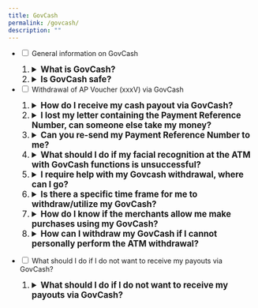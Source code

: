 ```yaml
---
title: GovCash
permalink: /govcash/
description: ""
---
```

<ul class="jekyllcodex_accordion">
  <li>
    <input type="checkbox" id="accordion1">
    <label for="accordion1">General information on GovCash</label>
    <div>
       <ol>
        <li class="Numbering" style="font-size:17px"><details>
		<summary><b>What is GovCash?</b></summary><br>GovCash is a new payment mode that allows Singapore citizens to receive their payouts from Government agencies more quickly and conveniently. Singaporeans can withdraw their Government payouts in cash from over 500 OCBC ATMS located across Singapore. <br><br>
Previously, cheque recipients would have to deposit the cheques or encash them over the bank counters. GovCash allows them to receive their payouts at the OCBC ATM immediately at any time of the day. They are no longer restricted by the bank's operating hours. Singaporeans who prefer to seek assistance with their GovCash withdrawals can visit the ATMs located within OCBC's branches during operating hours, where OCBC Digital Ambassadors will be present to guide them. In addition, GovCash also allows recipients to use the scan-and-pay function and PayNow transfer option through the LifeSG mobile app.<br><br>
Click <a class="hyperlink" href="/files/GC insert.pdf">here </a>for an overview of GovCash. <br><br>
</details></li>
<li class="Numbering" style="font-size:17px"><details><summary><b>Is GovCash safe?</b></summary><br>GovCash is as secure as receiving payouts via cheque. It adopts the Singpass facial verification technology to authenticate users, including a liveness-detection capability that blocks the use of photographs, videos or masks during the verification process. Users are also required to key in their unique 8-digit Payment Reference Number (PRN) during the withdrawal of the Government payout at the OCBC ATMs. <br></details></li>    
			</ol>
    </div>
	</li>  
  <li>
    <input type="checkbox" id="accordion2">
    <label for="accordion2">Withdrawal of AP Voucher (xxxV) via GovCash</label>
    <div>
       <ol>
				  <li class="Numbering" style="font-size:17px"><details><summary><b>How do I receive my cash payout via GovCash?</b></summary><br>You can withdraw your cash payout at OCBC ATMs islandwide. You just need to enter:<br><br>
						a) Your unique 8-digit Payment Reference Number (PRN)<br>
						b) Your NRIC number; and<br>
						c)	passing the facial verification<br><br>
You do not need to have an OCBC bank account to use this service. <br><br>
						You will receive the PRN via a letter and your Singpass app (if any) or SMS after AP payment has been made <b>in end August</b>. You can also log into the <a href="https://www.govpayouts.gov.sg/cds/ap/login" class="hyperlink">e-services</a> with your Singpass to view your PRN by selecting “GovCash PRN” that is found at the menu on the left. This will only be available after the payment has been made.<br><br>
						You can also transfer your payouts to your PayNow-NRIC-linked bank account or make payments to merchants by scanning their PayNow or NETS QR code using the LifeSG app. The LifeSG app can be downloaded from the Apple App store or Google Play Store. <br><br>
						Click <a class="hyperlink" href="/files/GovCash Booklet.pdf">here </a>for the step-by-step guide.
<br><br>
</details></li>
				  <li class="Numbering" style="font-size:17px"><details><summary><b>I lost my letter containing the Payment Reference Number, can someone else take my money?</b></summary><br>It is not possible to withdraw the money with just the Payment Reference Number as GovCash uses the Singpass facial verification technology to authenticate users during the withdrawal of the Government payout from OCBC ATMs. The facial verification technology incorporates a liveness-detection capability that blocks the use of photographs, videos or masks during the verification process. <br><br>
						This security feature prevents any fraudulent withdrawal of the Government payout by third party using photographs or videos belonging to the beneficiary and ensuring only the eligible Singaporean can perform the withdrawal of his or her Government payout.
<br><br>
</details></li>
				  <li class="Numbering" style="font-size:17px"><details><summary><b>Can you re-send my Payment Reference Number to me?</b></summary><br>You can log into the <a href="https://www.govpayouts.gov.sg/cds/ap/login" class="hyperlink">e-services</a> with your Singpass to view your PRN by selecting “GovCash PRN” that is found at the menu on the left. This will only be available after the payment has been made through GovCash.<br><br>
</details></li>
				  <li class="Numbering" style="font-size:17px"><details><summary><b>What should I do if my facial recognition at the ATM with GovCash functions is unsuccessful?</b></summary><br>Should the ATM be unable to verify your identity via Singpass Face Verification, please try again or request assistance from OCBC’s Digital Ambassadors at the OCBC Branches.<br><br>
</details></li>
				  <li class="Numbering" style="font-size:17px"><details><summary><b>I require help with my Govcash withdrawal, where can I go?</b></summary><br>Singaporeans who require assistance with their GovCash withdrawals can visit the ATMs located within OCBC's branches during operating hours, where OCBC Digital Ambassadors will be present to guide them.<br><br>
</details></li>
			<li class="Numbering" style="font-size:17px"><details><summary><b>Is there a specific time frame for me to withdraw/utilize my GovCash?</b></summary><br>There is no specific time frame for you to withdraw/utilize your GovCash. As the intent of the AP scheme is to provide a continuing offset for the GST expenses of lower- to middle-income Singaporean households, and most retiree households, eligible individuals are encouraged to withdraw/utilize their GovCash for daily expenses.<br><br>
</details></li>
				 <li class="Numbering" style="font-size:17px"><details><summary><b>How do I know if the merchants allow me make purchases using my GovCash?</b></summary><br>You can only make purchases at merchants that accept PayNow/NETS QR code using the LifeSG app. You can look out for the PayNow/NETS logo on the SG QR label that is displayed by the merchants.<br><br>
</details></li>
				  <li class="Numbering" style="font-size:17px"><details><summary><b>How can I withdraw my GovCash if I cannot personally perform the ATM withdrawal?</b></summary><br>
						
<b>Option 1: Use LifeSG to transfer to PayNow-NRIC linked bank account</b><br>
If the beneficiary has an existing bank account, he can link his account for PayNow-NRIC with his bank. Thereafter, login to LifeSG mobile app (LifeSG) using his Singpass to transfer his GovCash to his PayNow-NRIC linked bank account. The beneficiary will be able to receive his future Government payouts more quickly into his PayNow-linked bank account.<br><br>

<b>Option 2: Use LifeSG  for Scan & Pay</b><br>
The beneficiary can use LifeSG to scan participating merchant’s QR code for purchases or scan his friend/family’s QR code to transfer his GovCash to them.<br><br>

<b>Option 3: Appoint a proxy to perform ATM withdrawal on his behalf</b><br>
The beneficiary can appoint a proxy or if he is no longer able to appoint a proxy due to his medical condition, his official representative can act as his proxy to perform the ATM withdrawal on his/her behalf. To do so, the following conditions must be met:<br><br>

The proxy must be:<br>
Aged 21 years and above; and
Is a next-of-kin or caregiver or appointed donee under the Lasting Power of Attorney (LPA) of the beneficiary<br><br>

Required Documents:<br>
a) 	Memo or medical report signed-off by a medical doctor, which certifies the beneficiary’s medical condition that   disallows him/her to personally perform the ATM withdrawal<br><br>

Note:	If the condition is non-permanent, the medical documentation must be dated within 1 year from the date of transaction by proxy. However, if the condition is known to be permanent (e.g. bedridden, immobile, physically incapacitated, disabled, intellectually disabled, autism, down syndrome, cerebral palsy, etc), the medical          documentation can be dated any time, and be used for future transactions.<br><br>

b)	Photocopy of beneficiary’s NRIC<br><br>

c)	Beneficiary’s GovCash Payment Reference Number (PRN) which is indicated in the payment notification to beneficiary<br><br>

d) 	Proxy’s original NRIC<br><br>

Proxy’s Action:<br>
Bring the required documents and visit a NEW ATM located at selected OCBC branches during the branch operating hours. Digital Ambassadors will be available to render assistance. <br></details</li> 
			</ol>
    </div>
	</li>  
  <li>
    <input type="checkbox" id="accordion3">
    <label for="accordion3">What should I do if I do not want to receive my payouts via GovCash?</label>
    <div>
      <ol>
        <li class="Numbering" style="font-size:17px"><details><summary><b>What should I do if I do not want to receive my payouts via GovCash?</b></summary><br>If you do not wish to receive your future AP payout via GovCash, we would encourage you to register for PayNow-NRIC-linked bank account with your preferred bank. You may contact your bank for specific details on how to register your NRIC on PayNow.<br><br>If you have linked your NRIC to PayNow, your future AP payouts (if any) will be automatically credited to your PayNow-NRIC-linked bank account. You may contact your bank to check if you are registered on PayNow-NRIC.<br><br>Alternatively, you can choose to receive your payouts via Direct Bank Crediting. To do so, you may login to the <a href="https://www.govpayouts.gov.sg/cds/ap/login" class="hyperlink">e-services</a> using your Singpass, select “Update Your Payment Mode” and update your POSB/DBS, OCBC or UOB bank account details.
<br><br>
</details></li>
				</ol>
    </div>
  </li>